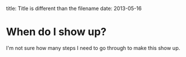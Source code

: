 title: Title is different than the filename
date: 2013-05-16

# When do I show up?
I'm not sure how many steps I need to go through to make this show up.
